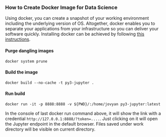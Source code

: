 ### How to Create Docker Image for Data Science 

Using docker, you can create a snapshot of your working environment including the underlying version of OS. Altogether, docker enables you to separate your applications from your infrastructure so you can deliver your software quickly. Installing docker can be achieved by following [this instructions](https://www.docker.com/get-started).

#### Purge dangling images
  `docker system prune`

#### Build the image 
  `docker build --no-cache -t py3-jupyter .`
    
#### Run build
  `docker run -it -p 8888:8888 -v ${PWD}/:/home/jovyan py3-jupyter:latest`

  In the console of last docker run command above, it will show the link with a credential `http://127.0.0.1:8888/?token=....`.
  Just clicking on it will open the Jupyter endpoint in the default browser.
  Files saved under work directory will be visible on current directory.
